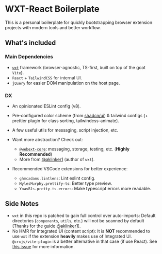 # WXT-React Boilerplate

This is a personal boilerplate for quickly bootstrapping browser extension projects with modern tools and better workflow.

## What's included

### Main Dependencies

- [`wxt`](https://wxt.dev/) framework (browser-agnostic, TS-first, built on top of the goat `Vite`).
- `React` + `TailwindCSS` for internal UI.
- `jQuery` for easier DOM manipulation on the host page.

### DX

- An opinionated ESLint config (v8).
- Pre-configured color scheme (from [shadcn/ui](https://ui.shadcn.com/)) & tailwind configs (+ prettier plugin for class sorting, tailwindcss-animate).
- A few useful utils for messaging, script injection, etc.
- Want more abstraction? Check out:

  - [`@webext-core`](https://github.com/aklinker1/webext-core): messaging, storage, testing, etc. (**Highly Recommended**)
  - More from [@aklinker1](https://github.com/aklinker1) (author of `wxt`).

- Recommended VSCode extensions for better experience:
  - `ghmcadams.lintlens`: Lint eslint config.
  - `MylesMurphy.prettify-ts`: Better type preview.
  - `YoavBls.pretty-ts-errors`: Make typescript errors more readable.

## Side Notes

- `wxt` in this repo is patched to gain full control over auto-imports: Default directories (`components`, `utils`, etc.) will not be scanned by default (Thanks for the guide [@aklinker1](https://github.com/aklinker1)).
- No HMR for Integrated UI (content script): It is **NOT** recommended to use `wxt` if the extension **heavily** makes use of Integrated UI. `@crxjs/vite-plugin` is a better alternative in that case (if use React). See [this issue](https://github.com/wxt-dev/wxt/issues/357) for more information.
